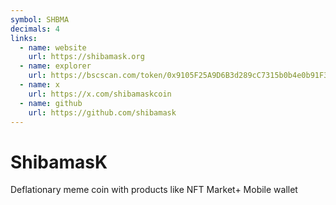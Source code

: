 ```yaml
---
symbol: SHBMA
decimals: 4
links:
  - name: website
    url: https://shibamask.org
  - name: explorer
    url: https://bscscan.com/token/0x9105F25A9D6B3d289cC7315b0b4e0b91F3806fB1
  - name: x
    url: https://x.com/shibamaskcoin
  - name: github
    url: https://github.com/shibamask
---
```


# ShibamasK

Deflationary meme coin with products like NFT Market+ Mobile wallet
